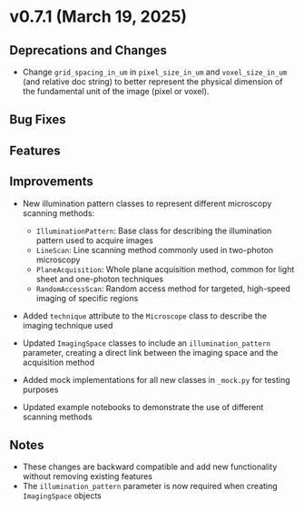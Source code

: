 # v0.7.1 (March 19, 2025)

## Deprecations and Changes
- Change `grid_spacing_in_um` in `pixel_size_in_um` and `voxel_size_in_um` (and relative doc string) to better represent the physical dimension of the fundamental unit of the image (pixel or voxel).

## Bug Fixes

## Features

## Improvements
- New illumination pattern classes to represent different microscopy scanning methods:
  - `IlluminationPattern`: Base class for describing the illumination pattern used to acquire images
  - `LineScan`: Line scanning method commonly used in two-photon microscopy
  - `PlaneAcquisition`: Whole plane acquisition method, common for light sheet and one-photon techniques
  - `RandomAccessScan`: Random access method for targeted, high-speed imaging of specific regions

- Added `technique` attribute to the `Microscope` class to describe the imaging technique used

- Updated `ImagingSpace` classes to include an `illumination_pattern` parameter, creating a direct link between the imaging space and the acquisition method

- Added mock implementations for all new classes in `_mock.py` for testing purposes

- Updated example notebooks to demonstrate the use of different scanning methods

## Notes

- These changes are backward compatible and add new functionality without removing existing features
- The `illumination_pattern` parameter is now required when creating `ImagingSpace` objects
